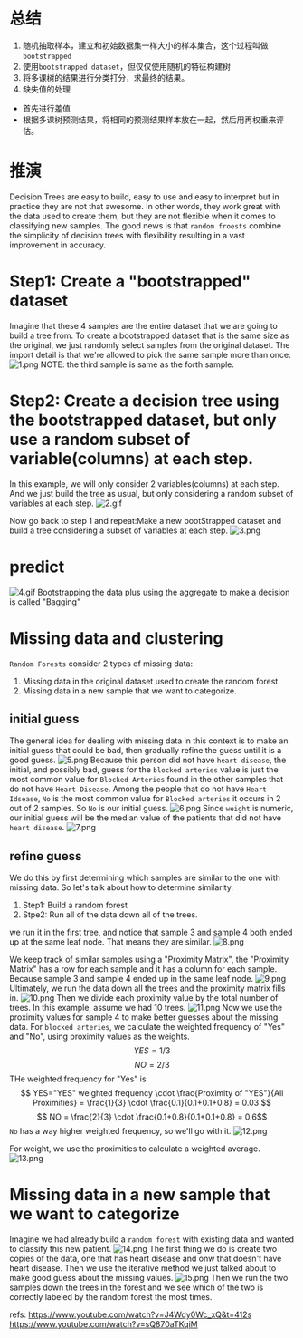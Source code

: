 # 总结
1. 随机抽取样本，建立和初始数据集一样大小的样本集合，这个过程叫做`bootstrapped`
2. 使用`bootstrapped dataset`，但仅仅使用随机的特征构建树
3. 将多课树的结果进行分类打分，求最终的结果。
4. 缺失值的处理
  - 首先进行差值
  - 根据多课树预测结果，将相同的预测结果样本放在一起，然后用再权重来评估。


# 推演

Decision Trees are easy to build, easy to use and easy to interpret but in practice they are not that awesome. In other words, they work great with the data used to create them, but they are not flexible when it comes to classifying new samples. The good news is that `random froests` combine the simplicity of decision trees with flexibility resulting in a vast improvement in accuracy.

# Step1: Create a "bootstrapped" dataset
Imagine that these 4 samples are the entire dataset that we are going to build a tree from. To create a bootstrapped dataset that is the same size as the original, we just randomly select samples from the original dataset. The import detail is that we're allowed to pick the same sample more than once.
![1.png](1.png)
NOTE: the third sample is same as the forth sample.

# Step2: Create a decision tree using the bootstrapped dataset, but only use a random subset of variable(columns) at each step.
In this example, we will only consider 2 variables(columns) at each step. And we just build the tree as usual, but only considering a random subset of variables at each step.
![2.gif](2.gif)

Now go back to step 1 and repeat:Make a new bootStrapped dataset and build a tree considering a subset of variables at each step.
![3.png](3.png)

# predict
![4.gif](4.gif)
Bootstrapping the data plus using the aggregate to make a decision is called "Bagging" 

# Missing data and clustering

`Random Forests` consider 2 types of missing data:
1. Missing data in the original dataset used to create the random forest.
2. Missing data in a new sample that we want to categorize.

## initial guess
The general idea for dealing with missing data in this context is to make an initial guess that could be bad, then gradually refine the guess until it is a good guess.
![5.png](5.png)
Because this person did not have `heart disease`, the initial, and possibly bad, guess for the `blocked arteries` value is just the most common value for `Blocked Arteries` found in the other samples that do not have `Heart Disease`.
Among the people that do not have `Heart Idsease`, `No` is the most common value for `Blocked arteries` it occurs in 2 out of 2 samples. So `No` is our initial guess.
![6.png](6.png)
Since `weight` is numeric, our initial guess will be the median value of the patients that did not have `heart disease`.
![7.png](7.png)


## refine guess
We do this by first determining which samples are similar to the one with missing data. So let's talk about how to determine similarity.

1. Step1: Build a random forest
2. Stpe2: Run all of the data down all of the trees.

we run it in the first tree, and notice that sample 3 and sample 4 both ended up at the same leaf node. That means they are similar.
![8.png](8.png)

We keep track of similar samples using a "Proximity Matrix", the "Proximity Matrix" has a row for each sample and it has a column for each sample. Because sample 3 and sample 4 ended up in the same leaf node.
![9.png](9.png)
Ultimately, we run the data down all the trees and the proximity matrix fills in.
![10.png](10.png)
Then we divide each proximity value by the total number of trees. In this example, assume we had 10 trees.
![11.png](11.png)
Now we use the proximity values for sample 4 to make better guesses about the missing data.
For `blocked arteries`, we calculate the weighted frequency of "Yes" and "No", using proximity values as the weights.
$$ YES = 1/3 $$
$$ NO = 2/3 $$
THe weighted frequency for "Yes" is 
$$ YES="YES" weighted frequency \cdot \frac{Proximity of "YES"}{All Proximities} = \frac{1}{3} \cdot \frac{0.1}{0.1+0.1+0.8} = 0.03 $$
$$ NO = \frac{2}{3} \cdot \frac{0.1+0.8}{0.1+0.1+0.8} = 0.6$$
`No` has a way higher weighted frequency, so we'll go with it.
![12.png](12.png)

For weight, we use the proximities to calculate a weighted average.
![13.png](13.png)

# Missing data in a new sample that we want to categorize
Imagine we had already build a `random forest` with existing data and wanted to classify this new patient.
![14.png](14.png)
The first thing we do is create two copies of the data, one that has heart disease and onw that doesn't have heart disease. Then we use the iterative method we just talked about to make good guess about the missing values.
![15.png](15.png)
Then we run the two samples down the trees in the forest and we see which of the two is correctly labeled by the random forest the most times.

refs:
https://www.youtube.com/watch?v=J4Wdy0Wc_xQ&t=412s
https://www.youtube.com/watch?v=sQ870aTKqiM








